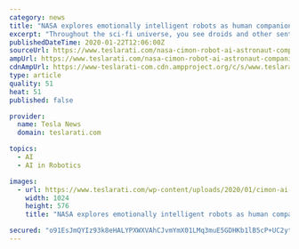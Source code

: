 ```yaml
---
category: news
title: "NASA explores emotionally intelligent robots as human companions for long Mars journey"
excerpt: "Throughout the sci-fi universe, you see droids and other sentient robots traveling with human companions and helping with a variety of tasks. Thanks to Stanley Kubrick, the thought of artificial intelligence in space can be a little unsettling. Astrobees are cube-shaped robots designed to help astronauts with tasks on station. Credit ..."
publishedDateTime: 2020-01-22T12:06:00Z
sourceUrl: https://www.teslarati.com/nasa-cimon-robot-ai-astronaut-companion/
ampUrl: https://www.teslarati.com/nasa-cimon-robot-ai-astronaut-companion/amp/
cdnAmpUrl: https://www-teslarati-com.cdn.ampproject.org/c/s/www.teslarati.com/nasa-cimon-robot-ai-astronaut-companion/amp/
type: article
quality: 51
heat: 51
published: false

provider:
  name: Tesla News
  domain: teslarati.com

topics:
  - AI
  - AI in Robotics

images:
  - url: https://www.teslarati.com/wp-content/uploads/2020/01/cimon-ai-nasa-robot-1024x576.jpg
    width: 1024
    height: 576
    title: "NASA explores emotionally intelligent robots as human companions for long Mars journey"

secured: "o91EsJmQYIz93k8eHALYPXWXVAhCJvmYmX01LMq3muE5GDHKb1lB5cP+UC2ytVkLoaeprvT/E57ZaUGpQu1c6yiNwXquc3iW+TE6B3XNUNdBFh666zpSUFDpTYH3PgxU7DVp2AcVLmWH4DKsj6Ot31egeSPDLyxz6etFyc+KZfcqABtJQF2fJmfnD4z/AQuTZpfRe/7CUFFdGedcgP16cOYr0tXst7wiWGMVah0qO+EJMR9ZBcrjBoUydNXrS765RNUSSX88kvFM5cgrWALKrkuTy1PeSJ1bMOtmQJT2eIk=;DF/59mM7bwkpizHENOxXTQ=="
---
```


